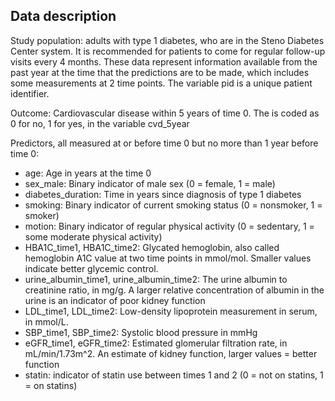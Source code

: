 Data description
----------------

Study population: adults with type 1 diabetes, who are in the Steno Diabetes Center system. It is recommended for patients to come for regular follow-up visits every 4 months. These data represent information available from the past year at the time that the predictions are to be made, which includes some measurements at 2 time points. The variable pid is a unique patient identifier.

Outcome: Cardiovascular disease within 5 years of time 0. The is coded as 0 for no, 1 for yes, in the variable cvd_5year

Predictors, all measured at or before time 0 but no more than 1 year before time 0: 

- age: Age in years at the time 0
- sex_male: Binary indicator of male sex (0 = female, 1 = male)
- diabetes_duration: Time in years since diagnosis of type 1 diabetes
- smoking: Binary indicator of current smoking status (0 = nonsmoker, 1 = smoker)
- motion: Binary indicator of regular physical activity (0 = sedentary, 1 = some moderate physical activity)
- HBA1C_time1, HBA1C_time2: Glycated hemoglobin, also called hemoglobin A1C value at two time points in mmol/mol. Smaller values indicate better glycemic control. 
- urine_albumin_time1, urine_albumin_time2: The urine albumin to creatinine ratio, in mg/g. A larger relative concentration of albumin in the urine is an indicator of poor kidney function
- LDL_time1, LDL_time2: Low-density lipoprotein measurement in serum, in mmol/L. 
- SBP_time1, SBP_time2: Systolic blood pressure in mmHg
- eGFR_time1, eGFR_time2: Estimated glomerular filtration rate, in mL/min/1.73m^2. An estimate of kidney function, larger values = better function
- statin: indicator of statin use between times 1 and 2 (0 = not on statins, 1 = on statins)


